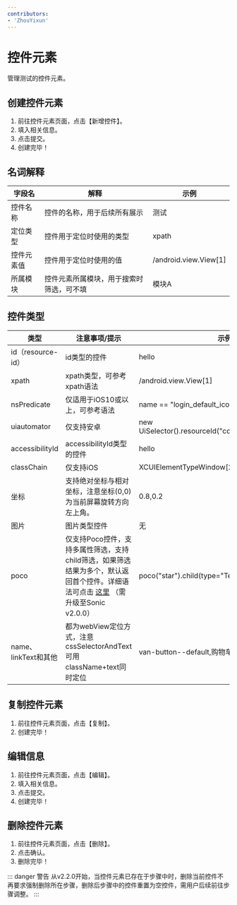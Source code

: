 ```yaml
---
contributors:
- 'ZhouYixun'
---
```


# 控件元素
管理测试的控件元素。

## 创建控件元素

1. 前往控件元素页面，点击【新增控件】。
2. 填入相关信息。
3. 点击提交。
4. 创建完毕！

## 名词解释

| 字段名   | 解释                   | 示例                    |
|-------|----------------------|-----------------------|
| 控件名称  | 控件的名称，用于后续所有展示       | 测试                    |
| 定位类型  | 控件用于定位时使用的类型         | xpath                 |
| 控件元素值 | 控件用于定位时使用的值          | /android.view.View[1] |
| 所属模块  | 控件元素所属模块，用于搜索时筛选，可不填 | 模块A                   |

## 控件类型

| 类型               | 注意事项/提示                                                                                                                                             | 示例                                                   |
|------------------|-----------------------------------------------------------------------------------------------------------------------------------------------------|------------------------------------------------------|
| id（resource-id）  | id类型的控件                                                                                                                                             | hello                                                |
| xpath            | xpath类型，可参考xpath语法                                                                                                                                  | /android.view.View[1]                                |
| nsPredicate      | 仅适用于iOS10或以上，可参考语法                                                                                                                                  | name == "login_default_icon"                         |
| uiautomator      | 仅支持安卓                                                                                                                                               | new UiSelector().resourceId("com.test:id/close_btn") |
| accessibilityId  | accessibilityId类型的控件                                                                                                                                | hello                                                |
| classChain       | 仅支持iOS                                                                                                                                              | XCUIElementTypeWindow[2]/XCUIElementTypeAny          |
| 坐标               | 支持绝对坐标与相对坐标，注意坐标(0,0)为当前屏幕旋转方向左上角。                                                                                                                  | 0.8,0.2                                              |
| 图片               | 图片类型控件                                                                                                                                              | 无                                                    |
| poco             | 仅支持Poco控件，支持多属性筛选，支持child筛选，如果筛选结果为多个，默认返回首个控件。详细语法可点击 <a href="https://sonic-cloud.cn/doc/doc-poco.html" target="_blank">这里</a> （需升级至Sonic v2.0.0） | poco("star").child(type="Text",name="Hello")[0]      |
| name、linkText和其他 | 都为webView定位方式，注意cssSelectorAndText可用className+text同时定位                                                                                              | van-button--default,购物车                              |

## 复制控件元素

1. 前往控件元素页面，点击【复制】。
2. 创建完毕！

## 编辑信息

1. 前往控件元素页面，点击【编辑】。
2. 填入相关信息。
3. 点击提交。
4. 创建完毕！

## 删除控件元素

1. 前往控件元素页面，点击【删除】。
2. 点击确认。
3. 删除完毕！

::: danger 警告
从v2.2.0开始，当控件元素已存在于步骤中时，删除当前控件不再要求强制删除所在步骤，删除后步骤中的控件重置为空控件，需用户后续前往步骤调整。
:::
